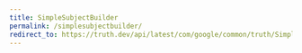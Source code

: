 ```yaml
---
title: SimpleSubjectBuilder
permalink: /simplesubjectbuilder/
redirect_to: https://truth.dev/api/latest/com/google/common/truth/SimpleSubjectBuilder.html
---
```

